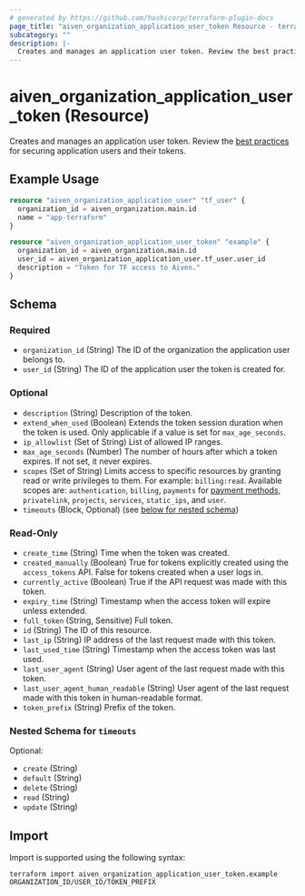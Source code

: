 ```yaml
---
# generated by https://github.com/hashicorp/terraform-plugin-docs
page_title: "aiven_organization_application_user_token Resource - terraform-provider-aiven"
subcategory: ""
description: |-
  Creates and manages an application user token. Review the best practices https://aiven.io/docs/platform/concepts/application-users#security-best-practices for securing application users and their tokens.
---
```


# aiven_organization_application_user_token (Resource)

Creates and manages an application user token. Review the [best practices](https://aiven.io/docs/platform/concepts/application-users#security-best-practices) for securing application users and their tokens.

## Example Usage

```terraform
resource "aiven_organization_application_user" "tf_user" {
  organization_id = aiven_organization.main.id
  name = "app-terraform"
}

resource "aiven_organization_application_user_token" "example" {
  organization_id = aiven_organization.main.id
  user_id = aiven_organization_application_user.tf_user.user_id
  description = "Token for TF access to Aiven."
}
```

<!-- schema generated by tfplugindocs -->
## Schema

### Required

- `organization_id` (String) The ID of the organization the application user belongs to.
- `user_id` (String) The ID of the application user the token is created for.

### Optional

- `description` (String) Description of the token.
- `extend_when_used` (Boolean) Extends the token session duration when the token is used. Only applicable if a value is set for `max_age_seconds`.
- `ip_allowlist` (Set of String) List of allowed IP ranges.
- `max_age_seconds` (Number) The number of hours after which a token expires. If not set, it never expires.
- `scopes` (Set of String) Limits access to specific resources by granting read or write privileges to them. For example: `billing:read`. Available scopes are: `authentication`, `billing`, `payments` for [payment methods](https://aiven.io/docs/platform/howto/list-billing), `privatelink`, `projects`, `services`, `static_ips`, and `user`.
- `timeouts` (Block, Optional) (see [below for nested schema](#nestedblock--timeouts))

### Read-Only

- `create_time` (String) Time when the token was created.
- `created_manually` (Boolean) True for tokens explicitly created using the `access_tokens` API. False for tokens created when a user logs in.
- `currently_active` (Boolean) True if the API request was made with this token.
- `expiry_time` (String) Timestamp when the access token will expire unless extended.
- `full_token` (String, Sensitive) Full token.
- `id` (String) The ID of this resource.
- `last_ip` (String) IP address of the last request made with this token.
- `last_used_time` (String) Timestamp when the access token was last used.
- `last_user_agent` (String) User agent of the last request made with this token.
- `last_user_agent_human_readable` (String) User agent of the last request made with this token in human-readable format.
- `token_prefix` (String) Prefix of the token.

<a id="nestedblock--timeouts"></a>
### Nested Schema for `timeouts`

Optional:

- `create` (String)
- `default` (String)
- `delete` (String)
- `read` (String)
- `update` (String)

## Import

Import is supported using the following syntax:

```shell
terraform import aiven_organization_application_user_token.example ORGANIZATION_ID/USER_ID/TOKEN_PREFIX
```
